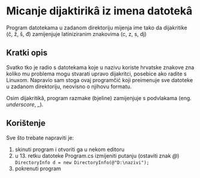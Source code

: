 # Micanje dijaktirikâ iz imena datotekâ
Program datotekama u zadanom direktoriju mijenja ime tako da dijakritike (č, ž, š, đ) zamijenjuje latiniziranim znakovima (c, z, s, dj)

## Kratki opis

Svatko tko je radio s datotekama koje u nazivu koriste hrvatske znakove zna koliko mu problema mogu stvarati upravo dijakritci, posebice ako radite s Linuxom. 
Napravio sam stoga ovaj programčić koji preimenuje sve datoteke u zadanom direktoriju, neovisno o njihovu formatu. 

Osim dijakritikâ, program razmake (bjeline) zamijenjuje s podvlakama (eng. *underscore*, *_*).

## Korištenje

Sve što trebate napraviti je:
1. skinuti program i otvoriti ga u nekom editoru
2. u 13. retku datoteke Program.cs izmijeniti putanju (ostaviti znak *@*)
`DirectoryInfo d = new DirectoryInfo(@"D:\nazivi");`
3. pokrenuti program


